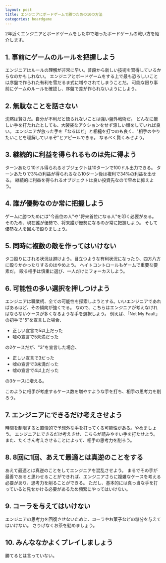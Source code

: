 ```yaml
---
layout: post
title: エンジニアにボードゲームで勝つための10の方法
categories: boardgame
---
```


2年近くエンジニアとボードゲームをした中で培ったボードゲームの戦い方を紹介します。


## 1. 事前にゲームのルールを把握しよう

エンジニアはルールの理解が非常に早い。普段から新しい技術を習得しているからなのかもしれない。
エンジニアとボードゲームをする上で最も恐ろしいことは序盤で作られた有利を雪だるま式に増やされてしまうことだ。
可能な限り事前にゲームのルールを確認し、序盤で差が作られないようにしよう。


## 2. 無駄なことを話さない

沈黙は賢さだ。自分が不利だと悟られないことは強い盤外戦術だ。
どんなに厳しい手を打たれたとしても、大袈裟なアクションをせず涼しい顔をしていれば良い。
エンジニアが放った手を「なるほど」と相槌を打つのも良く、"相手のやりたいことを理解しているぞ"とアピールできる。
なるべく賢くみせよう。

## 3. 継続的に利益を得られるものは先に得よう

ターンあたり10ドル得られるオブジェクトは10ターンで100ドル出力できる。
ターンあたりで3%の利益が得られるなら10ターン後は複利で34%の利益を出せる。
継続的に利益を得られるオブジェクトは良い投資先なので早めに抑えよう。


## 4. 誰が優勢なのか常に把握しよう

ゲームに勝つためには"今首位の人"や"将来首位になる人"を叩く必要がある。
そのため、現在誰が優勢で、将来誰が優勢になるのか常に把握しよう。
そして優勢な人を囲んで殴りましょう。

## 5. 同時に複数の敵を作ってはいけない

タコ殴りにされる状況は避けよう。目立つような有利状況になったり、四方八方に殴りかかったりするのはやめよう。
ヘイトコントロールもゲームで重要な要素だ。
殴る相手は慎重に選び、一人だけにフォーカスしよう。


## 6. 可能性の多い選択を押しつけよう

エンジニアは職業柄、全ての可能性を探索しようとする。いいエンジニアであればあるほど、その傾向が強くでる。
なので、こちらはエンジニアが考えなければならないケースが多くなるような手を選択しよう。
例えば、「Not My Fault」の初手で"5"を宣言した場合、

* 正しい宣言で5以上だった
* 嘘の宣言で5未満だった

の2ケースだが、"3"を宣言した場合、

* 正しい宣言で3だった
* 嘘の宣言で3未満だった
* 嘘の宣言で4以上だった

の3ケースに増える。

このように相手が考慮するケース数を増やすような手を打ち、相手の思考力を削ろう。


## 7. エンジニアにできるだけ考えさせよう

時間を制限すると直情的で予想外な手を打ってくる可能性がある。やめましょう。
エンジニアにできるだけ考えさせ、こちらが読みやすい手を打たせよう。
また、たくさん考えさせることによって、相手の思考力を削ろう。


## 8. 8回に1回、あえて最適とは真逆のことをする

あえて最適とは真逆のことをしてエンジニアを混乱させよう。
まるでその手が最善であると思わせることができれば、エンジニアさらに複雑なケースを考える必要があり、思考力を削ることができる。
ただし、基本的には真っ当な手を打っていると見せかける必要があるため頻繁にやってはいけない。


## 9. コーラを与えてはいけない

エンジニアの思考力を回復させないために、コーラやお菓子などの糖分を与えてはいけない。
さりげなくお茶を勧めましょう。


## 10. みんななかよくプレイしましょう

勝てるとは言っていない。